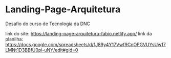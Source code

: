 # Landing-Page-Arquitetura
Desafio do curso de Tecnologia da DNC

link do site: https://landing-page-arquitetura-fabio.netlify.app/
link da planilha: https://docs.google.com/spreadsheets/d/1J89y4Y17Vwf9CnOPGVUYsUw17LMNt1D3BBfU0pi-uNY/edit#gid=0
